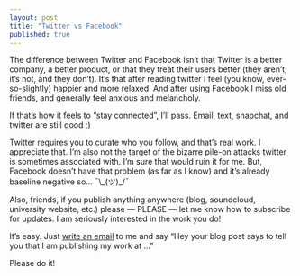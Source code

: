 ```yaml
---
layout: post
title: "Twitter vs Facebook"
published: true
---
```


The difference between Twitter and Facebook isn’t that Twitter is a better company, a better product, or that they treat their users better (they aren’t, it’s not, and they don’t). It’s that after reading twitter I feel (you know, ever-so-slightly) happier and more relaxed. And after using Facebook I miss old friends, and generally feel anxious and melancholy.

If that’s how it feels to “stay connected”, I’ll pass. Email, text, snapchat, and twitter are still good :)

Twitter requires you to curate who you follow, and that’s real work. I appreciate that. I’m also not the target of the bizarre pile-on attacks twitter is sometimes associated with. I’m sure that would ruin it for me. But, Facebook doesn’t have that problem (as far as I know) and it’s already baseline negative so… ¯\\\_(ツ)_/¯

Also, friends, if you publish anything anywhere (blog, soundcloud, university website, etc.) please — PLEASE — let me know how to subscribe for updates. I am seriously interested in the work you do!

It’s easy. Just [write an email](mailto:me@jiaaro.com) to me and say “Hey your blog post says to tell you that I am publishing my work at …”

Please do it!
